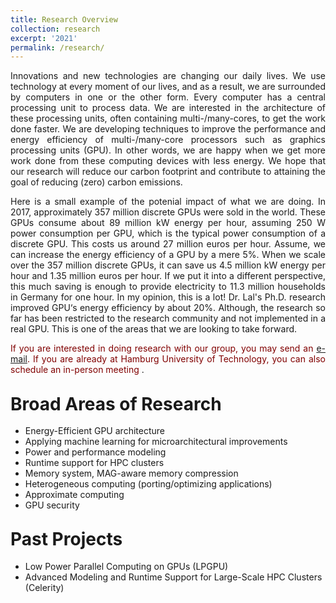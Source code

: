 ```yaml
---
title: Research Overview
collection: research
excerpt: '2021'
permalink: /research/
---
```

<p align="justify">
Innovations and new technologies are changing our daily lives. We use technology at every moment of our lives, and as a result, we are surrounded by computers in one or the other form. Every computer has a central processing unit to process data. We are interested in the architecture of these processing units, often containing multi-/many-cores, to get the work done faster.  
We are developing techniques to improve the performance and energy efficiency of multi-/many-core processors such as graphics processing units (GPU). In other words, we are happy when we get more work done from these computing devices with less energy. We hope that our research will reduce our carbon footprint and contribute to attaining the goal of reducing (zero) carbon emissions. 
</p>

<p align="justify">
Here is a small example of the potenial impact of what we are doing. In 2017, approximately 357 million discrete GPUs were sold in the world. These GPUs consume about 89 million kW energy per hour, assuming 250 W power consumption per GPU, which is the typical power consumption of a discrete GPU. This costs us around 27 million euros per hour. Assume, we can increase the energy efficiency of a GPU by a mere 5%. When we scale over the 357 million discrete GPUs, it can save us 4.5 million kW energy per hour and 1.35 million euros per hour. If we put it into a different perspective, this much saving is enough to provide electricity to 11.3 million households in Germany for one hour. In my opinion, this is a lot!
Dr. Lal's Ph.D. research improved GPU‘s energy efficiency by about 20%. Although, the research so far has been restricted to the research community and not implemented in a real GPU. This is one of the areas that we are looking to take forward. 
</p>

<p align="justify">
<span style="color:maroon"> If you are interested in doing research with our group, you may send an <a href="mailto:sohan.lal@tuhh.de">e-mail</a>. If you are already at Hamburg University of Technology, you can also schedule an in-person meeting </span>.
</p>

<span style="font-size:28px;">Broad Areas of Research</span>
------

* Energy-Efficient GPU architecture 
* Applying machine learning for microarchitectural improvements
* Power and performance modeling
* Runtime support for HPC clusters
* Memory system, MAG-aware memory compression
* Heterogeneous computing (porting/optimizing applications)
* Approximate computing
* GPU security

<span style="font-size:28px;">Past Projects</span>
------

* <a href="http://lpgpu.org/wp/" style="text-decoration:none">Low Power Parallel Computing on GPUs</a> (LPGPU)
* <a href="https://celerity.github.io/" style="text-decoration:none">Advanced Modeling and Runtime Support for Large-Scale HPC Clusters</a> (Celerity)
